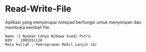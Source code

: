 # Read-Write-File
Aplikasi yang menyerupai notepad berfungsi untuk menyimpan dan membuka kembali file. 
```
Nama :I Nyoman Cahya Wibawa Suadi Putra
NIM  : 1905551120
Mata Kuliah : Pemrograman Mobil Lanjut (A)
```

